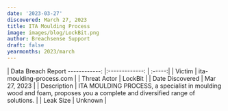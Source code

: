 ```yaml
---
date: '2023-03-27'
discovered: March 27, 2023
title: ITA Moulding Process
image: images/blog/LockBit.png
author: Breachsense Support
draft: false
yearmonths: 2023/march
---
```



| Data Breach Report
------------:     |:-------------:    | :-----:|
| Victim      | ita-moulding-process.com      | 
| Threat Actor      | LockBit      | 
| Date Discovered      | Mar 27, 2023      | 
| Description      | ITA MOULDING PROCESS, a specialist in moulding wood and foam, proposes you a complete and diversified range of solutions.      | 
| Leak Size      | Unknown      | 

